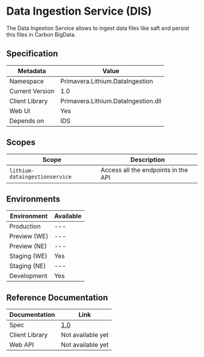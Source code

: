 # Data Ingestion Service (DIS)

The Data Ingestion Service allows to ingest data files like saft and persist this files in Carbon BigData.

## Specification

| Metadata | Value |
| - | - |
| Namespace | Primavera.Lithium.DataIngestion |
| Current Version | 1.0 |
| Client Library | Primavera.Lithium.DataIngestion.dll |
| Web UI | Yes 
| Depends on | IDS

## Scopes

| Scope | Description |
| - | - |
| `lithium-dataingestionservice` | Access all the endpoints in the API |

## Environments

| Environment | Available |
| - | - |
| Production | --- |
| Preview (WE) | --- |
| Preview (NE) | --- |
| Staging (WE) | Yes |
| Staging (NE) | --- |
| Development | Yes |

## Reference Documentation

| Documentation | Link |
| - | - |
| Spec | [1.0](./dis-spec.md) |
| Client Library | Not available yet |
| Web API | Not available yet |
